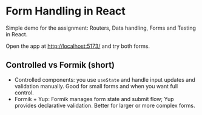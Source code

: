 # Form Handling in React

Simple demo for the assignment: Routers, Data handling, Forms and Testing in React.


Open the app at [http://localhost:5173/](http://localhost:5173/) and try both forms.

## Controlled vs Formik (short)

- Controlled components: you use `useState` and handle input updates and validation manually. Good for small forms and when you want full control.
- Formik + Yup: Formik manages form state and submit flow; Yup provides declarative validation. Better for larger or more complex forms.
